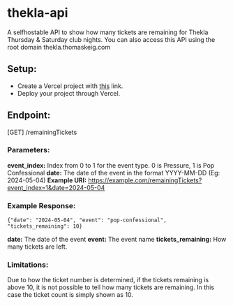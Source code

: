 # thekla-api
A selfhostable API to show how many tickets are remaining for Thekla Thursday & Saturday club nights.
You can also access this API using the root domain thekla.thomaskeig.com
## Setup:
- Create a Vercel project with [this](https://vercel.com/new/clone?s=https%3A%2F%2Fgithub.com%2Fthomaskeig%2Fthekla-api&showOptionalTeamCreation=false) link.
- Deploy your project through Vercel.

## Endpoint:
[GET] /remainingTickets
### Parameters:
**event_index:** Index from 0 to 1 for the event type. 0 is Pressure, 1 is Pop Confessional
**date:** The date of the event in the format YYYY-MM-DD (Eg: 2024-05-04)
**Example URI:** https://example.com/remainingTickets?event_index=1&date=2024-05-04
### Example Response:

    {"date": "2024-05-04", "event": "pop-confessional", "tickets_remaining": 10}
**date:** The date of the event
**event:** The event name
**tickets_remaining:** How many tickets are left.
### Limitations:
Due to how the ticket number is determined, if the tickets remaining is above 10, it is not possible to tell how many tickets are remaining. In this case the ticket count is simply shown as 10.